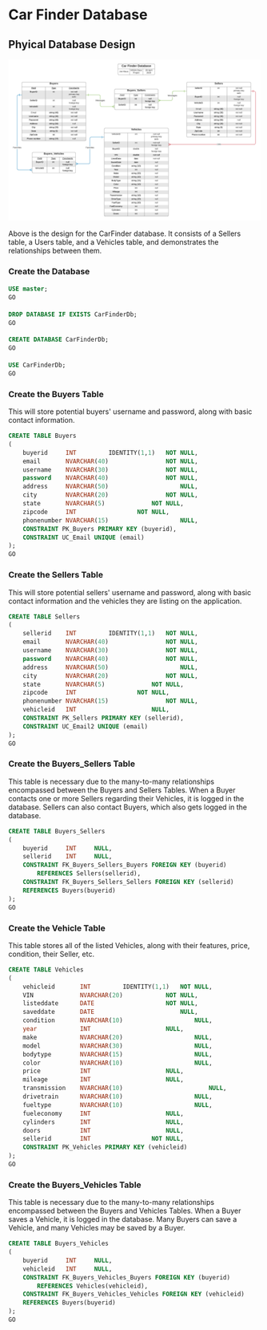 # Car Finder Database

## Phyical Database Design

![Physical Relationship Diagram](CarFinderERD.png)

Above is the design for the CarFinder database. It consists of a Sellers table, a Users table, and a Vehicles table, and demonstrates the relationships between them.

### Create the Database

```sql
USE master;
GO

DROP DATABASE IF EXISTS CarFinderDb;
GO

CREATE DATABASE CarFinderDb;
GO

USE CarFinderDb;
GO
```

### Create the Buyers Table
This will store potential buyers' username and password, along with basic contact information.

```sql
CREATE TABLE Buyers
(
	buyerid		INT			IDENTITY(1,1)	NOT NULL,
	email		NVARCHAR(40)				NOT NULL,
	username	NVARCHAR(30)				NOT NULL,
	password	NVARCHAR(40)				NOT NULL,
	address		NVARCHAR(50)				    NULL,
	city		NVARCHAR(20)				NOT NULL,
	state		NVARCHAR(5)				NOT NULL,
	zipcode		INT					NOT NULL,
	phonenumber NVARCHAR(15)				    NULL,
	CONSTRAINT PK_Buyers PRIMARY KEY (buyerid),
	CONSTRAINT UC_Email UNIQUE (email)
);
GO
```

### Create the Sellers Table
This will store potential sellers' username and password, along with basic contact information and the vehicles they are listing on the application.

```sql
CREATE TABLE Sellers
(
	sellerid	INT			IDENTITY(1,1)	NOT NULL,
	email		NVARCHAR(40)				NOT NULL,
	username	NVARCHAR(30)				NOT NULL,
	password	NVARCHAR(40)				NOT NULL,
	address		NVARCHAR(50)				    NULL,
	city		NVARCHAR(20)				NOT NULL,
	state		NVARCHAR(5)				NOT NULL,
	zipcode		INT					NOT NULL,
	phonenumber NVARCHAR(15)				NOT NULL,
	vehicleid	INT					    NULL,
	CONSTRAINT PK_Sellers PRIMARY KEY (sellerid),
	CONSTRAINT UC_Email2 UNIQUE (email)
);
GO
```
### Create the Buyers_Sellers Table
This table is necessary due to the many-to-many relationships encompassed between the Buyers and Sellers Tables. When a Buyer contacts one or more Sellers regarding their Vehicles, it is logged in the database. Sellers can also contact Buyers, which also gets logged in the database.

```sql
CREATE TABLE Buyers_Sellers
(
	buyerid		INT		NULL,
	sellerid	INT		NULL,
	CONSTRAINT FK_Buyers_Sellers_Buyers FOREIGN KEY (buyerid)
		REFERENCES Sellers(sellerid),
	CONSTRAINT FK_Buyers_Sellers_Sellers FOREIGN KEY (sellerid)
	REFERENCES Buyers(buyerid)
);
GO
```
### Create the Vehicle Table
This table stores all of the listed Vehicles, along with their features, price, condition, their Seller, etc.

```sql
CREATE TABLE Vehicles
(
	vehicleid		INT			IDENTITY(1,1)	NOT NULL,
	VIN				NVARCHAR(20)			NOT NULL,
	listeddate		DATE					NOT NULL,
	saveddate		DATE					    NULL,
	condition		NVARCHAR(10)				    NULL,
	year			INT					    NULL,
	make			NVARCHAR(20)				    NULL,
	model			NVARCHAR(30)				    NULL,
	bodytype		NVARCHAR(15)				    NULL,
	color			NVARCHAR(10)				    NULL,
	price			INT					    NULL,
	mileage			INT					    NULL,
	transmission	NVARCHAR(10)					    NULL,
	drivetrain		NVARCHAR(10)				    NULL,
	fueltype		NVARCHAR(10)				    NULL,
	fueleconomy		INT					    NULL,
	cylinders		INT					    NULL,
	doors			INT					    NULL,
	sellerid		INT					NOT NULL,
	CONSTRAINT PK_Vehicles PRIMARY KEY (vehicleid)
);
GO
```
### Create the Buyers_Vehicles Table
This table is necessary due to the many-to-many relationships encompassed between the Buyers and Vehicles Tables. When a Buyer saves a Vehicle, it is logged in the database. Many Buyers can save a Vehicle, and many Vehicles may be saved by a Buyer.

```sql
CREATE TABLE Buyers_Vehicles
(
	buyerid		INT		NULL,
	vehicleid	INT		NULL,
	CONSTRAINT FK_Buyers_Vehicles_Buyers FOREIGN KEY (buyerid)
		REFERENCES Vehicles(vehicleid),
	CONSTRAINT FK_Buyers_Vehicles_Vehicles FOREIGN KEY (vehicleid)
	REFERENCES Buyers(buyerid)
);
GO
```

